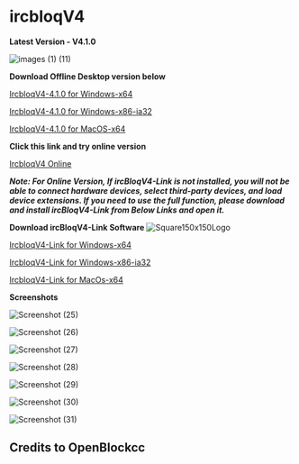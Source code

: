 # ircbloqV4
**Latest Version - V4.1.0**

![images (1) (11)](https://user-images.githubusercontent.com/86342573/126527919-99bde8ef-8fc7-4d3e-93db-905a8cedadde.jpeg)

**Download Offline Desktop version below**

  [IrcbloqV4-4.1.0 for Windows-x64](https://drive.google.com/u/1/uc?id=1NUJyIaTFJ4knzWHR8_A3MH0R8qj9j2js&export=download)
  
  [IrcbloqV4-4.1.0 for Windows-x86-ia32](https://drive.google.com/uc?id=1iNSsxyqBYY4WAgtDRuwOzS8e2t9hxPTB&export=download)
  
  [IrcbloqV4-4.1.0 for MacOS-x64](https://drive.google.com/uc?id=1-XspdPs0IzxZRIK8fb_hE7BoF5LBcXJ5&export=download)


**Click this link and try online version** 
 
 [IrcbloqV4 Online](https://ircbloqcc.github.io/ircbloq)

_**Note: For Online Version, If ircBloqV4-Link is not installed, you will not be able to connect hardware devices, select third-party devices, and load device extensions. If you need to use the full function, please download and install ircBloqV4-Link from Below Links and open it.**_


**Download ircBloqV4-Link Software**
![Square150x150Logo](https://user-images.githubusercontent.com/86342573/127168902-349aea28-b806-4b59-8650-6054b93a6c37.png)

[IrcbloqV4-Link for Windows-x64](https://drive.google.com/uc?id=132c-9A2jWF1UaNNcuLZB1sJN3wL-OTAM&export=download)

[IrcbloqV4-Link for Windows-x86-ia32](https://drive.google.com/uc?id=1Q1hwa1aP8eylJaR9g1GfVvQ93bVOg3jt&export=download)

[IrcbloqV4-Link for MacOs-x64](https://drive.google.com/uc?id=12T0G3ONmwrnDGMshJKLy71Ju67ryNQky&export=download)
 
**Screenshots** 

![Screenshot (25)](https://user-images.githubusercontent.com/86342573/127304813-f6045374-11c6-4cc9-9545-1f02d9e58679.png)

![Screenshot (26)](https://user-images.githubusercontent.com/86342573/127304821-8d0e1d58-f68e-4551-ac98-26a93d7de8ea.png)

![Screenshot (27)](https://user-images.githubusercontent.com/86342573/127304823-b432a36d-a3ba-434d-8c84-09aa45b03fbf.png)

![Screenshot (28)](https://user-images.githubusercontent.com/86342573/127304824-fcddba7f-4b1b-46e4-8965-64d3331f562e.png)

![Screenshot (29)](https://user-images.githubusercontent.com/86342573/127304829-1e58355b-33bf-49cf-9a9a-113171120b43.png)

![Screenshot (30)](https://user-images.githubusercontent.com/86342573/127304833-1f3ed7ad-0328-478a-8e45-25421933c87e.png)

![Screenshot (31)](https://user-images.githubusercontent.com/86342573/127304834-f72354e2-37fc-4cce-8e2c-745f0e31919a.png)

## Credits to OpenBlockcc
